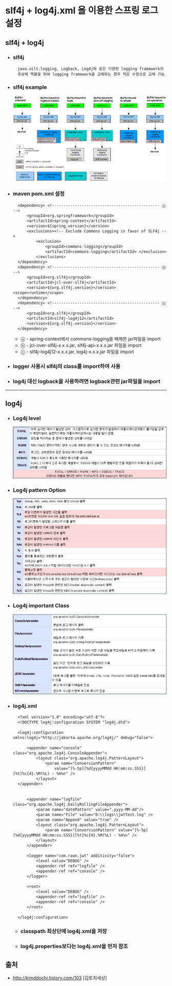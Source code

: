 # slf4j + log4j.xml 을 이용한 스프링 로그 설정

## slf4j + log4j
- ### slf4j
        java.uilt.logging, Logback, Log4j와 같은 다양한 logging framework의
        추상체 역활을 하여 logging framework을 교체하는 경우 적은 수정으로 교체 가능

- ### slf4j example
    ![example](slf4j_example.png)


- ### maven pom.xml 설정
        <dependency> <!----------------------------------------------- ⓐ -->
            <groupId>org.springframework</groupId>
            <artifactId>spring-context</artifactId>
            <version>${spring.version}</version>
            <exclusions><!-- Exclude Commons Logging in favor of SLF4j --> 
                <exclusion>
                    <groupId>commons-logging</groupId> 
                    <artifactId>commons-logging</artifactId> </exclusion>
                </exclusions>
        </dependency>
        <dependency> <!----------------------------------------------- ⓑ -->    
            <groupId>org.slf4j</groupId>
            <artifactId>jcl-over-slf4j</artifactId>
            <version>${org.slf4j.version}</version> <scope>runtime</scope>
        </dependency>
        <dependency> <!----------------------------------------------- ⓒ -->  
            <groupId>org.slf4j</groupId>
            <artifactId>slf4j-log4j12</artifactId>
            <version>${org.slf4j.version}</version>
        </dependency>

    - ⓐ - spring-context에서 commons-logging을 배제한 jar파일을 import  
    - ⓑ - jcl-over-slf4j-x.x.x.jar, slf4j-api-x.x.x.jar 파일을 import  
    - ⓒ - slf4j-log4j12-x.x.x.jar, log4j-x.x.x.jar 파일을 import  

- ### logger 사용시 slf4j의 class를 import하여 사용
- ### log4j 대신 logback을 사용하려면 logback관련 jar파일을 import

---

## log4j
- ### Log4j level
    ![level](log4j_level.png)

- ### Log4j pattern Option
    ![pattern Option](log4j_pattern_option.png)

- ### Log4j important Class
    ![important Class](log4j_important_class.png)

- ### log4j.xml

        <?xml version="1.0" encoding="utf-8"?>
        <!DOCTYPE log4j:configuration SYSTEM "log4j.dtd">

        <log4j:configuration xmlns:log4j="http://jakarta.apache.org/log4j/" debug="false">
            
            <appender name="console" class="org.apache.log4j.ConsoleAppender">
                <layout class="org.apache.log4j.PatternLayout">
                    <param name="ConversionPattern"
                        value="[%-5p][%d{yyyyMMdd HH:mm:ss.SSS}][%t]%c{4}.%M(%L) - %m%n" />
                </layout>
        </appender>
            
            
            <appender name="logfile" class="org.apache.log4j.DailyRollingFileAppender">
                <param name="datePattern" value=".yyyy-MM-dd"/> 
                <param name="File" value="D:\\logs\\jwtTest.log" />
                <param name="Append" value="true" />
                <layout class="org.apache.log4j.PatternLayout">
                    <param name="ConversionPattern" value="[%-5p][%d{yyyyMMdd HH:mm:ss.SSS}][%t]%c{4}.%M(%L) - %m%n" />
                </layout>
            </appender>
            
            <logger name="com.raon.jwt" additivity="false">
                <level value="DEBUG" />
                <appender-ref ref="logfile" />
                <appender-ref ref="console" />
            </logger>
            
            <root>
                <level value="DEBUG" />
                <appender-ref ref="logfile" />
                <appender-ref ref="console" />
            </root>
            
        </log4j:configuration>

    - ### classpath 최상단에 log4j.xml을 저장

    - ### log4j.properties보다는 log4j.xml을 먼저 참조

## 출처
- http://kimddochi.tistory.com/103 [김또치세상]